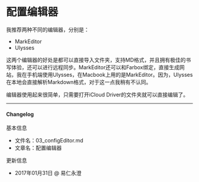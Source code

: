 # 配置编辑器

我推荐两种不同的编辑器，分别是：

- MarkEditor
- Ulysses

这两个编辑器的好处是都可以直接导入文件夹，支持MD格式，并且拥有极佳的书写体验，还可以进行远程同步。MarkEditor还可以和Farbox绑定，直接生成网站，我在手机端使用Ulysses，在Macbook上用的是MarkEditor。因为，Ulysses在本地会直接解析Markdown格式，对于这一点我稍有不认同。

编辑器使用起来很简单，只需要打开iCloud Driver的文件夹就可以直接编辑了。

- - - - 

#### Changelog
基本信息
- 文件名：03_configEditor.md
- 文章名：配置编辑器

更新信息
- 2017年01月31日 @ 易仁永澄